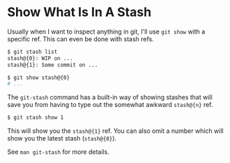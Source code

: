 # Show What Is In A Stash

Usually when I want to inspect anything in git, I'll use `git show` with a
specific ref. This can even be done with stash refs.

```bash
$ git stash list
stash@{0}: WIP on ...
stash@{1}: Some commit on ...

$ git show stash@{0}
# ...
```

The `git-stash` command has a built-in way of showing stashes that will save
you from having to type out the somewhat awkward `stash@{n}` ref.

```bash
$ git stash show 1
```

This will show you the `stash@{1}` ref. You can also omit a number which
will show you the latest stash (`stash@{0}`).

See `man git-stash` for more details.
